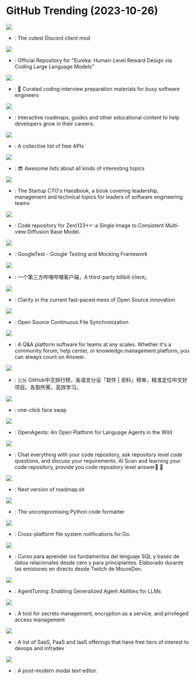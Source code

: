 # GitHub Trending (2023-10-26)

![](https://img.shields.io/badge/TypeScript-New%2093-green?style=flat-square&logo=appveyor)
- [](https://github.comundefined): The cutest Discord client mod

![](https://img.shields.io/badge/Jupyter%20Notebook-New%20127-green?style=flat-square&logo=appveyor)
- [](https://github.comundefined): Official Repository for "Eureka: Human-Level Reward Design via Coding Large Language Models"

![](https://img.shields.io/badge/TypeScript-New%20416-green?style=flat-square&logo=appveyor)
- [](https://github.comundefined): 💯 Curated coding interview preparation materials for busy software engineers

![](https://img.shields.io/badge/TypeScript-New%20370-green?style=flat-square&logo=appveyor)
- [](https://github.comundefined): Interactive roadmaps, guides and other educational content to help developers grow in their careers.

![](https://img.shields.io/badge/Python-New%20442-green?style=flat-square&logo=appveyor)
- [](https://github.comundefined): A collective list of free APIs

![](https://img.shields.io/badge/none-New%20197-green?style=flat-square&logo=appveyor)
- [](https://github.comundefined): 😎 Awesome lists about all kinds of interesting topics

![](https://img.shields.io/badge/none-New%202-green?style=flat-square&logo=appveyor)
- [](https://github.comundefined): The Startup CTO's Handbook, a book covering leadership, management and technical topics for leaders of software engineering teams

![](https://img.shields.io/badge/Python-New%20157-green?style=flat-square&logo=appveyor)
- [](https://github.comundefined): Code repository for Zero123++: a Single Image to Consistent Multi-view Diffusion Base Model.

![](https://img.shields.io/badge/C%2B%2B-New%2046-green?style=flat-square&logo=appveyor)
- [](https://github.comundefined): GoogleTest - Google Testing and Mocking Framework

![](https://img.shields.io/badge/none-New%20250-green?style=flat-square&logo=appveyor)
- [](https://github.comundefined): 一个第三方哔哩哔哩客户端，A third-party bilibili client。

![](https://img.shields.io/badge/TeX-New%20344-green?style=flat-square&logo=appveyor)
- [](https://github.comundefined): Clarity in the current fast-paced mess of Open Source innovation

![](https://img.shields.io/badge/Go-New%2018-green?style=flat-square&logo=appveyor)
- [](https://github.comundefined): Open Source Continuous File Synchronization

![](https://img.shields.io/badge/Go-New%20219-green?style=flat-square&logo=appveyor)
- [](https://github.comundefined): A Q&A platform software for teams at any scales. Whether it's a community forum, help center, or knowledge management platform, you can always count on Answer.

![](https://img.shields.io/badge/Java-New%20111-green?style=flat-square&logo=appveyor)
- [](https://github.comundefined): 🇨🇳 GitHub中文排行榜，各语言分设「软件 | 资料」榜单，精准定位中文好项目。各取所需，高效学习。

![](https://img.shields.io/badge/Python-New%2043-green?style=flat-square&logo=appveyor)
- [](https://github.comundefined): one-click face swap

![](https://img.shields.io/badge/Python-New%20242-green?style=flat-square&logo=appveyor)
- [](https://github.comundefined): OpenAgents: An Open Platform for Language Agents in the Wild

![](https://img.shields.io/badge/Python-New%2091-green?style=flat-square&logo=appveyor)
- [](https://github.comundefined): Chat everything with your code repository, ask repository level code questions, and discuss your requirements. AI Scan and learning your code repository, provide you code repository level answer🧱 🧱

![](https://img.shields.io/badge/Astro-New%2071-green?style=flat-square&logo=appveyor)
- [](https://github.comundefined): Next version of roadmap.sh

![](https://img.shields.io/badge/Python-New%20132-green?style=flat-square&logo=appveyor)
- [](https://github.comundefined): The uncompromising Python code formatter

![](https://img.shields.io/badge/Go-New%2014-green?style=flat-square&logo=appveyor)
- [](https://github.comundefined): Cross-platform file system notifications for Go.

![](https://img.shields.io/badge/none-New%2034-green?style=flat-square&logo=appveyor)
- [](https://github.comundefined): Curso para aprender los fundamentos del lenguaje SQL y bases de datos relacionales desde cero y para principiantes. Elaborado durante las emisiones en directo desde Twitch de MoureDev.

![](https://img.shields.io/badge/Python-New%2061-green?style=flat-square&logo=appveyor)
- [](https://github.comundefined): AgentTuning: Enabling Generalized Agent Abilities for LLMs

![](https://img.shields.io/badge/Go-New%204-green?style=flat-square&logo=appveyor)
- [](https://github.comundefined): A tool for secrets management, encryption as a service, and privileged access management

![](https://img.shields.io/badge/HTML-New%20175-green?style=flat-square&logo=appveyor)
- [](https://github.comundefined): A list of SaaS, PaaS and IaaS offerings that have free tiers of interest to devops and infradev

![](https://img.shields.io/badge/Rust-New%2036-green?style=flat-square&logo=appveyor)
- [](https://github.comundefined): A post-modern modal text editor.

